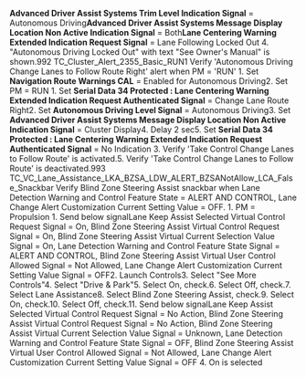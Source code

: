 **Advanced Driver Assist Systems Trim Level Indication Signal** = Autonomous Driving**Advanced Driver Assist Systems Message Display Location Non Active Indication Signal** = Both**Lane Centering Warning Extended Indication Request Signal** = Lane Following Locked Out 4. "Autonomous Driving Locked Out" with text "See Owner's Manual" is shown.992 TC_Cluster_Alert_2355_Basic_RUN1 Verify 'Autonomous Driving Change Lanes to Follow Route Right' alert when PM = 'RUN' 1. Set **Navigation Route Warnings CAL** = Enabled for Autonomous Driving2. Set PM = RUN 1. Set **Serial Data 34 Protected : Lane Centering Warning Extended Indication Request Authenticated Signal** = Change Lane Route Right2. Set **Autonomous Driving Level Signal** = Autonomous Driving3. Set **Advanced Driver Assist Systems Message Display Location Non Active Indication Signal** = Cluster Display4. Delay 2 sec5. Set **Serial Data 34 Protected : Lane Centering Warning Extended Indication Request Authenticated Signal** = No Indication 3. Verify 'Take Control Change Lanes to Follow Route' is activated.5. Verify 'Take Control Change Lanes to Follow Route' is deactivated.993 TC_VC_Lane_Assistance_LKA_BZSA_LDW_ALERT_BZSANotAllow_LCA_False_Snackbar Verify Blind Zone Steering Assist snackbar when Lane Detection Warning and Control Feature State = ALERT AND CONTROL, Lane Change Alert Customization Current Setting Value = OFF. 1. PM = Propulsion 1. Send below signalLane Keep Assist Selected Virtual Control Request Signal = On, Blind Zone Steering Assist Virtual Control Request Signal = On, Blind Zone Steering Assist Virtual Current Selection Value Signal = On, Lane Detection Warning and Control Feature State Signal = ALERT AND CONTROL, Blind Zone Steering Assist Virtual User Control Allowed Signal = Not Allowed, Lane Change Alert Customization Current Setting Value Signal = OFF2. Launch Controls3. Select "See More Controls"4. Select "Drive & Park"5. Select On, check.6. Select Off, check.7. Select Lane Assistance8. Select Blind Zone Steering Assist, check.9. Select On, check.10. Select Off, check.11. Send below signalLane Keep Assist Selected Virtual Control Request Signal = No Action, Blind Zone Steering Assist Virtual Control Request Signal = No Action, Blind Zone Steering Assist Virtual Current Selection Value Signal = Unknown, Lane Detection Warning and Control Feature State Signal = OFF, Blind Zone Steering Assist Virtual User Control Allowed Signal = Not Allowed, Lane Change Alert Customization Current Setting Value Signal = OFF 4. On is selected